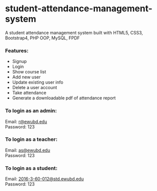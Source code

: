 ﻿# student-attendance-management-system
A student attendance management system built with HTML5, CSS3, Bootstrap4, PHP OOP, MySQL, FPDF

### Features:
* Signup 
* Login 
* Show course list
* Add new user
* Update existing user info
* Delete a user account
* Take attendance
* Generate a downloadable pdf of attendance report  

### To login as an admin: 
Email: r@ewubd.edu <br>
Password: 123

### To login as a teacher: 
Email: as@ewubd.edu <br>
Password: 123

### To login as a student: 
Email: 2016-3-60-012@std.ewubd.edu <br>
Password: 123
